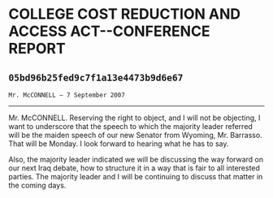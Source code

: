 # COLLEGE COST REDUCTION AND ACCESS ACT--CONFERENCE REPORT
## `05bd96b25fed9c7f1a13e4473b9d6e67`
`Mr. McCONNELL — 7 September 2007`

---


Mr. McCONNELL. Reserving the right to object, and I will not be 
objecting, I want to underscore that the speech to which the majority 
leader referred will be the maiden speech of our new Senator from 
Wyoming, Mr. Barrasso. That will be Monday. I look forward to hearing 
what he has to say.

Also, the majority leader indicated we will be discussing the way 
forward on our next Iraq debate, how to structure it in a way that is 
fair to all interested parties. The majority leader and I will be 
continuing to discuss that matter in the coming days.

